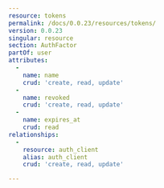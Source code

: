 ```yaml
---
resource: tokens
permalink: /docs/0.0.23/resources/tokens/
version: 0.0.23
singular: resource
section: AuthFactor
partOf: user
attributes:
  -
    name: name
    crud: 'create, read, update'
  -
    name: revoked
    crud: 'create, read, update'
  -
    name: expires_at
    crud: read
relationships:
  -
    resource: auth_client
    alias: auth_client
    crud: 'create, read, update'

---
```

